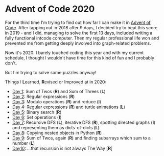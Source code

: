 # Advent of Code 2020

For the third time I'm trying to find out how far I can make it in [Advent of Code](https://adventofcode.com/2020/). After tapping out in 2018 after 9 days, I decided try to beat this score in 2019 - and I did, managing to solve the first 13 days, included writing a fully functional intcode computer. Then my regular professional life won and prevented me from getting deeply involved into graph-related problems.

Now it's 2020. I barely touched coding this year and with my current schedule, I thought I wouldn't have time for this kind of fun and I probably don't. 

But I'm trying to solve some puzzles anyway!

Things I **L**earned, **R**evised or **I**mproved at in 2020:

* [Day 1](01/d01.py): Sum of Twos (**R**) and Sum of Threes (**L**)
* [Day 2](02/d02.py): Regular expressions (**R**)
* [Day 3](03/d03.py): Modulo operations (**R**) and reduce (**I**)
* [Day 4](04/d04.py): Regular expressions (**R**) and turtle animations (**L**)
* [Day 5](05/d05.py): Binary search (**R**)
* [Day 6](06/d06.py): Set operations (**I**)
* [Day 7](07/d07.py): Recursive DFS (**L**), iterative DFS (**R**), spotting directed graphs (**I**) and representing them as dicts-of-dicts (**L**)
* [Day 8](08/d08.py): Copying nested objects in Python (**R**)
* [Day 9](09/d09.py): Sum of Twos, again (**R**) and finding subarrays which sum to a number (**L**)
* [Day10](10/d10.py): ...that recursion is not always The Way [**R**]